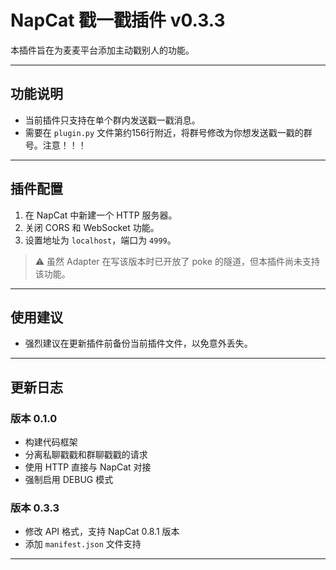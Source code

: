 # NapCat 戳一戳插件 v0.3.3

本插件旨在为麦麦平台添加主动戳别人的功能。

---

## 功能说明

- 当前插件只支持在单个群内发送戳一戳消息。
- 需要在 `plugin.py` 文件第约156行附近，将群号修改为你想发送戳一戳的群号。注意！！！

---

## 插件配置

1. 在 NapCat 中新建一个 HTTP 服务器。
2. 关闭 CORS 和 WebSocket 功能。
3. 设置地址为 `localhost`，端口为 `4999`。

> ⚠️ 虽然 Adapter 在写该版本时已开放了 poke 的隧道，但本插件尚未支持该功能。

---

## 使用建议

- 强烈建议在更新插件前备份当前插件文件，以免意外丢失。

---

## 更新日志

### 版本 0.1.0

- 构建代码框架
- 分离私聊戳戳和群聊戳戳的请求
- 使用 HTTP 直接与 NapCat 对接
- 强制启用 DEBUG 模式

### 版本 0.3.3

- 修改 API 格式，支持 NapCat 0.8.1 版本
- 添加 `manifest.json` 文件支持

---


